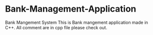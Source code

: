 # Bank-Management-Application
Bank Mangement System
This is Bank mangement application made in C++. 
All comment are in cpp file please check out.
